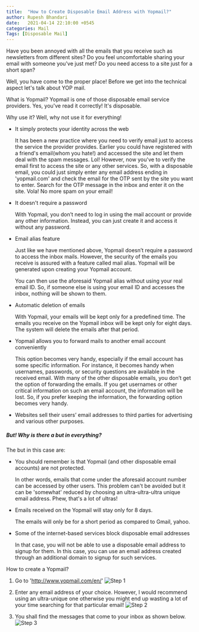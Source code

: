 ```yaml
---
title:  "How to Create Disposable Email Address with Yopmail?"
author: Rupesh Bhandari
date:   2021-04-14 22:10:00 +0545
categories: Mail 
Tags: [Disposable Mail] 
---
```


Have you been annoyed with all the emails that you receive such as newsletters from different sites? Do you feel uncomfortable sharing your email with someone you've just met? Do you need access to a site just for a short span?

Well, you have come to the proper place! Before we get into the technical aspect let's talk about YOP mail.

What is Yopmail?
Yopmail is one of those disposable email service providers. Yes, you've read it correctly! It's disposable. 

Why use it?
Well, why not use it for everything! 
- It simply protects your identity across the web

    It has been a new practice where you need to verify email just to access the service the provider provides. Earlier you could have registered with a friend's email(whom you hate!) and accessed the site and let them deal with the spam messages. Lol! However, now you've to verify the email first to access the site or any other services. So, with a disposable email, you could just simply enter any email address ending in 'yopmail.com' and check the email for the OTP sent by the site you want to enter. Search for the OTP message in the inbox and enter it on the site. Vola! No more spam on your email! 
- It doesn't require a password

    With Yopmail, you don’t need to log in using the mail account or provide any other information. Instead, you can just create it and access it without any password.

- Email alias feature

    Just like we have mentioned above, Yopmail doesn’t require a password to access the inbox mails. However, the security of the emails you receive is assured with a feature called mail alias. Yopmail will be generated upon creating your Yopmail account.

    You can then use the aforesaid Yopmail alias without using your real email ID. So, if someone else is using your email ID and accesses the inbox, nothing will be shown to them.

- Automatic deletion of emails

    With Yopmail, your emails will be kept only for a predefined time. The emails you receive on the Yopmail inbox will be kept only for eight days. The system will delete the emails after that period.

- Yopmail allows you to forward mails to another email account conveniently

    This option becomes very handy, especially if the email account has some specific information. For instance, it becomes handy when usernames, passwords, or security questions are available in the received email. With many of the other disposable emails, you don’t get the option of forwarding the emails. If you get usernames or other critical information on such an email account, the information will be lost. So, if you prefer keeping the information, the forwarding option becomes very handy.

- Websites sell their users’ email addresses to third parties for advertising and various other purposes.


##### But! Why is there a but in everything? 

The but in this case are:
- You should remember is that Yopmail (and other disposable email accounts) are not protected.

    In other words, emails that come under the aforesaid account number can be accessed by other users. This problem can't be avoided but it can be 'somewhat' reduced by choosing an ultra-ultra-ultra unique email address. Phew, that's a lot of ultras!
- Emails received on the Yopmail will stay only for 8 days.

    The emails will only be for a short period as compared to Gmail, yahoo.

- Some of the internet-based services block disposable email addresses

    In that case, you will not be able to use a disposable email address to signup for them. In this case, you can use an email address created through an additional domain to signup for such services.



How to create a Yopmail?
1. Go to 'http://www.yopmail.com/en/'
![Step 1](assets/images/Yopmail/1.png) 

2. Enter any email address of your choice. However, I would recommend using an ultra-unique one otherwise you might end up wasting a lot of your time searching for that particular email!
![Step 2](assets/images/Yopmail/2.png) 

3. You shall find the messages that come to your inbox as shown below.
![Step 3](assets/images/Yopmail/3.png) 
